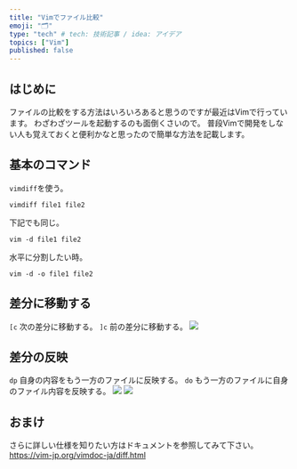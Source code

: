 ```yaml
---
title: "Vimでファイル比較"
emoji: "🗂"
type: "tech" # tech: 技術記事 / idea: アイデア
topics: ["Vim"]
published: false
---
```

## はじめに
ファイルの比較をする方法はいろいろあると思うのですが最近はVimで行っています。
わざわざツールを起動するのも面倒くさいので。
普段Vimで開発をしない人も覚えておくと便利かなと思ったので簡単な方法を記載します。

## 基本のコマンド
`vimdiff`を使う。
```
vimdiff file1 file2 
```

下記でも同じ。
```
vim -d file1 file2
```

水平に分割したい時。
```
vim -d -o file1 file2
```
## 差分に移動する
`[c` 次の差分に移動する。
`]c` 前の差分に移動する。
![](https://storage.googleapis.com/zenn-user-upload/g1znqoz6c11ct3vxm88u7rcbhqno)

## 差分の反映
`dp` 自身の内容をもう一方のファイルに反映する。
`do` もう一方のファイルに自身のファイル内容を反映する。
![](https://storage.googleapis.com/zenn-user-upload/qvrmdl7bx85metlzi9iztgsi9xzf)
![](https://storage.googleapis.com/zenn-user-upload/8pyffd6sbnavcudzz8982awij54c)

## おまけ
さらに詳しい仕様を知りたい方はドキュメントを参照してみて下さい。
https://vim-jp.org/vimdoc-ja/diff.html
